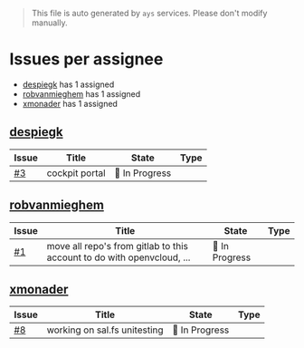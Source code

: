 > This file is auto generated by `ays` services. Please don't modify manually.

# Issues per assignee
- [despiegk](#despiegk) has 1 assigned
- [robvanmieghem](#robvanmieghem) has 1 assigned
- [xmonader](#xmonader) has 1 assigned



## [despiegk](https://github.com/despiegk)

|Issue|Title|State|Type|
|-----|-----|-----|----|
|[#3](https://github.com/0-complexity/home/issues/3)|cockpit portal|:large_blue_circle: In Progress||


## [robvanmieghem](https://github.com/robvanmieghem)

|Issue|Title|State|Type|
|-----|-----|-----|----|
|[#1](https://github.com/0-complexity/home/issues/1)|move all repo's from gitlab to this account to do with openvcloud, ...|:large_blue_circle: In Progress||


## [xmonader](https://github.com/xmonader)

|Issue|Title|State|Type|
|-----|-----|-----|----|
|[#8](https://github.com/0-complexity/home/issues/8)|working on sal.fs unitesting|:large_blue_circle: In Progress||

